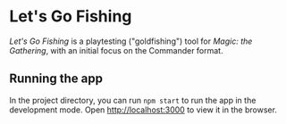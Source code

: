 # Let's Go Fishing

<em>Let's Go Fishing</em> is a playtesting ("goldfishing") tool for <em>Magic: the Gathering</em>, with an initial focus on the Commander format.

## Running the app

In the project directory, you can run `npm start` to run the app in the development mode.
Open [http://localhost:3000](http://localhost:3000) to view it in the browser.
